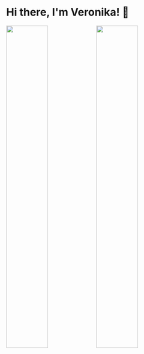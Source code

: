 # Hi there, I'm Veronika! 👋

<img align="left" width="47%" src="https://github-readme-stats.vercel.app/api?username=MalyshV&&count_private=true&theme=" />

<img align="left" width="47%" src="https://github-readme-stats.vercel.app/api/top-langs/?username=MalyshV&layout=compact)](https://github.com/anuraghazra/github-readme-stats" />

